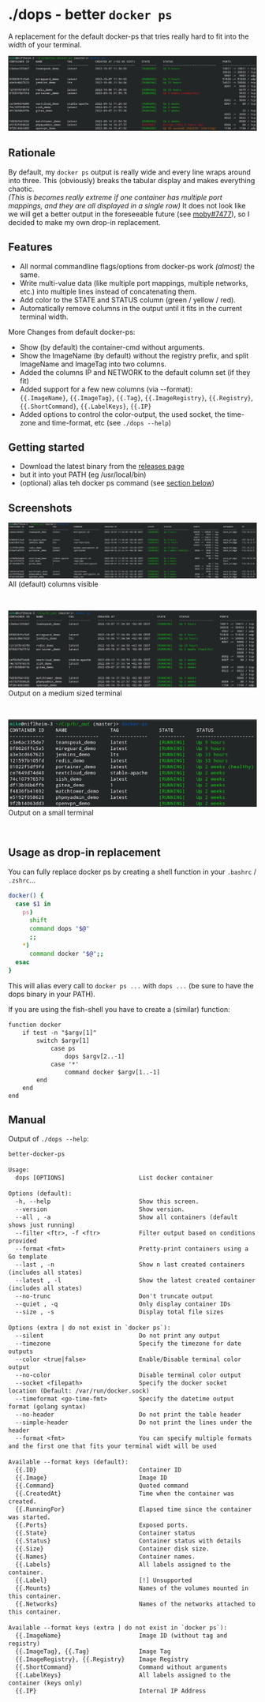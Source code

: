 # ./dops - better `docker ps` 
A replacement for the default docker-ps that tries really hard to fit into the width of your terminal.

![](readme.d/main.png)

## Rationale

By default, my `docker ps` output is really wide and every line wraps around into three.
This (obviously) breaks the tabular display and makes everything chaotic.  
*(This is becomes really extreme if one container has multiple port mappings, and they are all displayed in a single row)*
It does not look like we will get a better output in the foreseeable future (see [moby#7477](https://github.com/moby/moby/issues/7477)), so I decided to make my own drop-in replacement.  

## Features

 - All normal commandline flags/options from docker-ps work *(almost)* the same.
 - Write multi-value data (like multiple port mappings, multiple networks, etc.) into multiple lines instead of concatenating them.
 - Add color to the STATE and STATUS column (green / yellow / red).
 - Automatically remove columns in the output until it fits in the current terminal width.


More Changes from default docker-ps:
 - Show (by default) the container-cmd without arguments.
 - Show the ImageName (by default) without the registry prefix, and split ImageName and ImageTag into two columns.
 - Added the columns IP and NETWORK to the default column set (if they fit)
 - Added support for a few new columns (via --format):  
   `{{.ImageName}`, `{{.ImageTag}`, `{{.Tag}`, `{{.ImageRegistry}`, `{{.Registry}`, `{{.ShortCommand}`, `{{.LabelKeys}`, `{{.IP}`                         
 - Added options to control the color-output, the used socket, the time-zone and time-format, etc (see `./dops --help`) 

## Getting started

 - Download the latest binary from the [releases page](https://github.com/Mikescher/better-docker-ps/releases)
 - but it into yout PATH (eg /usr/local/bin)
 - (optional) alias teh docker ps command (see [section below](#usage-as-drop-in-replacement))

## Screenshots

![](readme.d/fullsize.png)  
All (default) columns visible

&nbsp;

![](readme.d/default.png)  
Output on a medium sized terminal

&nbsp;

![](readme.d/small.png)  
Output on a small terminal

&nbsp;

## Usage as drop-in replacement

You can fully replace docker ps by creating a shell function in your `.bashrc` / `.zshrc`...

~~~sh
docker() {
  case $1 in
    ps)
      shift
      command dops "$@"
      ;;
    *)
      command docker "$@";;
  esac
}
~~~

This will alias every call to `docker ps ...` with `dops ...` (be sure to have the dops binary in your PATH).

If you are using the fish-shell you have to create a (similar) function:

~~~fish
function docker
    if test -n "$argv[1]"
        switch $argv[1]
            case ps
                dops $argv[2..-1]
            case '*'
                command docker $argv[1..-1]
        end
    end
end
~~~

## Manual

Output of `./dops --help`:

~~~~~~
better-docker-ps

Usage:
  dops [OPTIONS]                     List docker container

Options (default):
  -h, --help                         Show this screen.
  --version                          Show version.
  --all , -a                         Show all containers (default shows just running)
  --filter <ftr>, -f <ftr>           Filter output based on conditions provided
  --format <fmt>                     Pretty-print containers using a Go template
  --last , -n                        Show n last created containers (includes all states)
  --latest , -l                      Show the latest created container (includes all states)
  --no-trunc                         Don't truncate output
  --quiet , -q                       Only display container IDs
  --size , -s                        Display total file sizes

Options (extra | do not exist in `docker ps`):
  --silent                           Do not print any output
  --timezone                         Specify the timezone for date outputs
  --color <true|false>               Enable/Disable terminal color output
  --no-color                         Disable terminal color output
  --socket <filepath>                Specify the docker socket location (Default: /var/run/docker.sock)
  --timeformat <go-time-fmt>         Specify the datetime output format (golang syntax)
  --no-header                        Do not print the table header
  --simple-header                    Do not print the lines under the header
  --format <fmt>                     You can specify multiple formats and the first one that fits your terminal widt will be used

Available --format keys (default):
  {{.ID}                             Container ID
  {{.Image}                          Image ID
  {{.Command}                        Quoted command
  {{.CreatedAt}                      Time when the container was created.
  {{.RunningFor}                     Elapsed time since the container was started.
  {{.Ports}                          Exposed ports.
  {{.State}                          Container status
  {{.Status}                         Container status with details
  {{.Size}                           Container disk size.
  {{.Names}                          Container names.
  {{.Labels}                         All labels assigned to the container.
  {{.Label}                          [!] Unsupported
  {{.Mounts}                         Names of the volumes mounted in this container.
  {{.Networks}                       Names of the networks attached to this container.

Available --format keys (extra | do not exist in `docker ps`):
  {{.ImageName}                      Image ID (without tag and registry)
  {{.ImageTag}, {{.Tag}              Image Tag
  {{.ImageRegistry}, {{.Registry}    Image Registry
  {{.ShortCommand}                   Command without arguments
  {{.LabelKeys}                      All labels assigned to the container (keys only)
  {{.IP}                             Internal IP Address
~~~~~~
